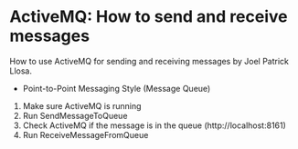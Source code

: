 # ActiveMQ: How to send and receive messages
How to use ActiveMQ for sending and receiving messages by Joel Patrick Llosa.

* Point-to-Point Messaging Style (Message Queue)
1. Make sure ActiveMQ is running
2. Run SendMessageToQueue
3. Check ActiveMQ if the message is in the queue (http://localhost:8161)
4. Run ReceiveMessageFromQueue
